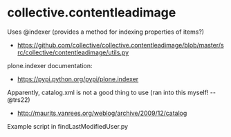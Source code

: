 collective.contentleadimage
===========================

Uses @indexer (provides a method for indexing properties of items?)

 * https://github.com/collective/collective.contentleadimage/blob/master/src/collective/contentleadimage/utils.py

plone.indexer documentation:

 * https://pypi.python.org/pypi/plone.indexer

Apparently, catalog.xml is not a good thing to use (ran into this myself! -- @trs22)

 * http://maurits.vanrees.org/weblog/archive/2009/12/catalog

Example script in findLastModifiedUser.py

